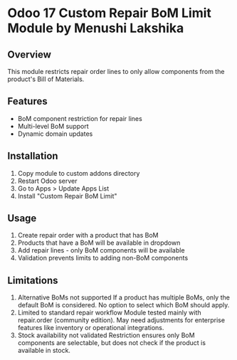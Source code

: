 # Odoo 17 Custom Repair BoM Limit Module by Menushi Lakshika
## Overview
This module restricts repair order lines to only allow components from the product's Bill of Materials.

## Features
- BoM component restriction for repair lines
- Multi-level BoM support
- Dynamic domain updates

## Installation
1. Copy module to custom addons directory
2. Restart Odoo server
3. Go to Apps > Update Apps List
4. Install "Custom Repair BoM Limit"

## Usage
1. Create repair order with a product that has BoM
2. Products that have a BoM will be available in dropdown
3. Add repair lines - only BoM components will be available
4. Validation prevents limits to adding non-BoM components

## Limitations
1. Alternative BoMs not supported
If a product has multiple BoMs, only the default BoM is considered. No option to select which BoM should apply.
2. Limited to standard repair workflow
Module tested mainly with repair.order (community edition). May need adjustments for enterprise features like inventory or operational integrations.
3. Stock availability not validated
Restriction ensures only BoM components are selectable, but does not check if the product is available in stock.

